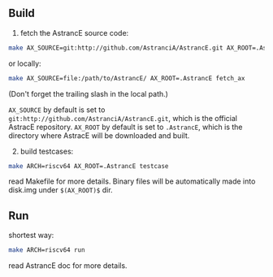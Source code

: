 ## Build


1. fetch the AstrancE source code:
```sh
make AX_SOURCE=git:http://github.com/AstranciA/AstrancE.git AX_ROOT=.AstrancE fetch_ax
```
or locally:
```sh
make AX_SOURCE=file:/path/to/AstrancE/ AX_ROOT=.AstrancE fetch_ax
```

(Don't forget the trailing slash in the local path.)

`AX_SOURCE` by default is set to `git:http://github.com/AstranciA/AstrancE.git`, which is the official AstracE repository.
`AX_ROOT` by default is set to `.AstrancE`, which is the directory where AstracE will be downloaded and built.

2. build testcases: 

```sh
make ARCH=riscv64 AX_ROOT=.AstrancE testcase
```

read Makefile for more details. Binary files will be automatically made into
disk.img under `$(AX_ROOT)$` dir.

## Run

shortest way: 
```sh
make ARCH=riscv64 run
```

read AstrancE doc for more details.
